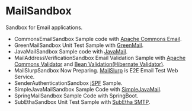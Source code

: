 # MailSandbox
Sandbox for Email applications.
- CommonsEmailSandbox
Sample code with [Apache Commons Email](https://commons.apache.org/proper/commons-email/).
- GreenMailSandbox
Unit Test Sample with [GreenMail](http://www.icegreen.com/greenmail/). 
- JavaMailSandbox
Sample code with [JavaMail](https://javaee.github.io/javamail/).
- MailAddressVerificationSandbox
Email Validation Sample with [Apache Commons Validator](https://commons.apache.org/proper/commons-validator/) and [Bean Validation(Hibernate Validator)](http://hibernate.org/validator/).
- MailSlurpSandbox
Now Preparing. [MailSlurp](https://www.mailslurp.com/) is E2E Email Test Web Service.
- SenderAuthenticationSandbox
[jSPF](https://james.apache.org/jspf/) Sample.
- SimpleJavaMailSandbox
Sample Code with [SimpleJavaMail](http://www.simplejavamail.org/).
- SpringMailSandbox
Sample Code with SpringBoot.
- SubEthaSandbox
Unit Test Sample with [SubEtha SMTP](https://github.com/voodoodyne/subethasmtp).
